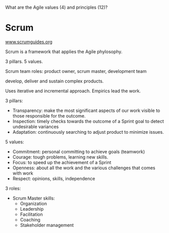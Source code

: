 What are the Agile values (4) and principles (12)?

# Scrum
www.scrumguides.org

Scrum is a framework that applies the Agile phylosophy.

3 pillars. 5 values.

Scrum team roles: product owner, scrum master, development team

develop, deliver and sustain complex products.

Uses iterative and incremental approach. Empirics lead the work.

3 pillars: 
   - Transparency:  make the most significant aspects of our work visible to those responsible for the outcome.
   - Inspection: timely checks towards the outcome of a Sprint goal to detect undesirable variances
   - Adaptation: continuously searching to adjust product to minimize issues.

5 values:
   - Commitment: personal committing to achieve goals (teamwork)
   - Courage: tough problems, learning new skills.
   - Focus: to speed up the achievement of a Sprint
   - Openness: about all the work and the various challenges that comes with work
   - Respect: opinions, skills, independence

3 roles:
   - Scrum Master skills:
      - Organization
      - Leadership
      - Facilitation
      - Coaching
      - Stakeholder management